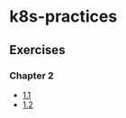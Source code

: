 # k8s-practices

## Exercises

### Chapter 2

- [1.1](https://github.com/hatohui/k8s-practices/releases/tag/1.1)
- [1.2](https://github.com/hatohui/k8s-practices/tree/1.2)
